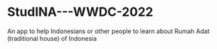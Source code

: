 # StudINA---WWDC-2022
An app to help Indonesians or other people to learn about Rumah Adat (traditional house) of Indonesia
